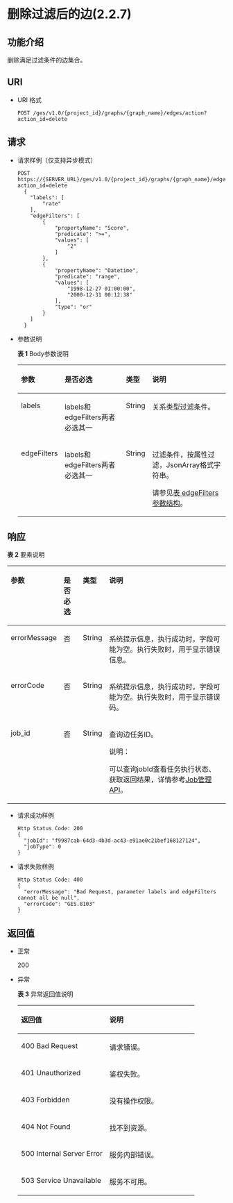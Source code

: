 # 删除过滤后的边\(2.2.7\)<a name="ges_03_0202"></a>

## 功能介绍<a name="section30069384175023"></a>

删除满足过滤条件的边集合。

## URI<a name="section43091432175023"></a>

-   URI 格式

    ```
    POST /ges/v1.0/{project_id}/graphs/{graph_name}/edges/action?action_id=delete
    ```


## 请求<a name="section1837813051219"></a>

-   请求样例（仅支持异步模式）

    ```
    POST https://{SERVER_URL}/ges/v1.0/{project_id}/graphs/{graph_name}/edges/action?action_id=delete
      {
    	"labels": [
    		"rate"
    	],
    	"edgeFilters": [
    		{
    			"propertyName": "Score",
    			"predicate": ">=",
    			"values": [
    				"2"
    			]
    		},
    		{
    			"propertyName": "Datetime",
    			"predicate": "range",
    			"values": [
    				"1998-12-27 01:00:00",
    				"2000-12-31 00:12:38"
    			],
    			"type": "or"
    		}
    	]
      }
    ```


-   参数说明

    **表 1**  Body参数说明

    <a name="table2458478217523"></a>
    <table><thead align="left"><tr id="row5477255617523"><th class="cellrowborder" valign="top" width="11.77%" id="mcps1.2.5.1.1"><p id="p17605982175214"><a name="p17605982175214"></a><a name="p17605982175214"></a>参数</p>
    </th>
    <th class="cellrowborder" valign="top" width="32.61%" id="mcps1.2.5.1.2"><p id="p16798407175214"><a name="p16798407175214"></a><a name="p16798407175214"></a>是否必选</p>
    </th>
    <th class="cellrowborder" valign="top" width="12.61%" id="mcps1.2.5.1.3"><p id="p18493688175214"><a name="p18493688175214"></a><a name="p18493688175214"></a>类型</p>
    </th>
    <th class="cellrowborder" valign="top" width="43.01%" id="mcps1.2.5.1.4"><p id="p21593754175214"><a name="p21593754175214"></a><a name="p21593754175214"></a>说明</p>
    </th>
    </tr>
    </thead>
    <tbody><tr id="row1227027017523"><td class="cellrowborder" valign="top" width="11.77%" headers="mcps1.2.5.1.1 "><p id="p9810255175214"><a name="p9810255175214"></a><a name="p9810255175214"></a>labels</p>
    </td>
    <td class="cellrowborder" valign="top" width="32.61%" headers="mcps1.2.5.1.2 "><p id="p56433203175214"><a name="p56433203175214"></a><a name="p56433203175214"></a>labels和edgeFilters两者必选其一</p>
    </td>
    <td class="cellrowborder" valign="top" width="12.61%" headers="mcps1.2.5.1.3 "><p id="p7686694175214"><a name="p7686694175214"></a><a name="p7686694175214"></a>String</p>
    </td>
    <td class="cellrowborder" valign="top" width="43.01%" headers="mcps1.2.5.1.4 "><p id="p18642515175214"><a name="p18642515175214"></a><a name="p18642515175214"></a>关系类型过滤条件。</p>
    </td>
    </tr>
    <tr id="row2582528117523"><td class="cellrowborder" valign="top" width="11.77%" headers="mcps1.2.5.1.1 "><p id="p34403170175214"><a name="p34403170175214"></a><a name="p34403170175214"></a>edgeFilters</p>
    </td>
    <td class="cellrowborder" valign="top" width="32.61%" headers="mcps1.2.5.1.2 "><p id="p35193379175214"><a name="p35193379175214"></a><a name="p35193379175214"></a>labels和edgeFilters两者必选其一</p>
    </td>
    <td class="cellrowborder" valign="top" width="12.61%" headers="mcps1.2.5.1.3 "><p id="p32091416175214"><a name="p32091416175214"></a><a name="p32091416175214"></a>String</p>
    </td>
    <td class="cellrowborder" valign="top" width="43.01%" headers="mcps1.2.5.1.4 "><p id="p49267881175214"><a name="p49267881175214"></a><a name="p49267881175214"></a>过滤条件，按属性过滤，JsonArray格式字符串。</p>
    <p id="p155082212522"><a name="p155082212522"></a><a name="p155082212522"></a>请参见<a href="边过滤查询(1-0-0).md#table5102199318036">表 edgeFilters参数结构</a>。</p>
    </td>
    </tr>
    </tbody>
    </table>


## 响应<a name="section16681443101015"></a>

**表 2**  要素说明

<a name="table3874048618436"></a>
<table><thead align="left"><tr id="row889302718436"><th class="cellrowborder" valign="top" width="12.73%" id="mcps1.2.5.1.1"><p id="p3886454018448"><a name="p3886454018448"></a><a name="p3886454018448"></a>参数</p>
</th>
<th class="cellrowborder" valign="top" width="9.5%" id="mcps1.2.5.1.2"><p id="p6102005018448"><a name="p6102005018448"></a><a name="p6102005018448"></a>是否必选</p>
</th>
<th class="cellrowborder" valign="top" width="9.24%" id="mcps1.2.5.1.3"><p id="p4367702418448"><a name="p4367702418448"></a><a name="p4367702418448"></a>类型</p>
</th>
<th class="cellrowborder" valign="top" width="68.53%" id="mcps1.2.5.1.4"><p id="p4817809518448"><a name="p4817809518448"></a><a name="p4817809518448"></a>说明</p>
</th>
</tr>
</thead>
<tbody><tr id="row3823890618436"><td class="cellrowborder" valign="top" width="12.73%" headers="mcps1.2.5.1.1 "><p id="p1373771118448"><a name="p1373771118448"></a><a name="p1373771118448"></a>errorMessage</p>
</td>
<td class="cellrowborder" valign="top" width="9.5%" headers="mcps1.2.5.1.2 "><p id="p3901278318448"><a name="p3901278318448"></a><a name="p3901278318448"></a>否</p>
</td>
<td class="cellrowborder" valign="top" width="9.24%" headers="mcps1.2.5.1.3 "><p id="p591886418448"><a name="p591886418448"></a><a name="p591886418448"></a>String</p>
</td>
<td class="cellrowborder" valign="top" width="68.53%" headers="mcps1.2.5.1.4 "><p id="p966597718448"><a name="p966597718448"></a><a name="p966597718448"></a>系统提示信息，执行成功时，字段可能为空。执行失败时，用于显示错误信息。</p>
</td>
</tr>
<tr id="row1785315118436"><td class="cellrowborder" valign="top" width="12.73%" headers="mcps1.2.5.1.1 "><p id="p6718618448"><a name="p6718618448"></a><a name="p6718618448"></a>errorCode</p>
</td>
<td class="cellrowborder" valign="top" width="9.5%" headers="mcps1.2.5.1.2 "><p id="p544210418448"><a name="p544210418448"></a><a name="p544210418448"></a>否</p>
</td>
<td class="cellrowborder" valign="top" width="9.24%" headers="mcps1.2.5.1.3 "><p id="p3815725018448"><a name="p3815725018448"></a><a name="p3815725018448"></a>String</p>
</td>
<td class="cellrowborder" valign="top" width="68.53%" headers="mcps1.2.5.1.4 "><p id="p372952818448"><a name="p372952818448"></a><a name="p372952818448"></a>系统提示信息，执行成功时，字段可能为空。执行失败时，用于显示错误码。</p>
</td>
</tr>
<tr id="row4384392618436"><td class="cellrowborder" valign="top" width="12.73%" headers="mcps1.2.5.1.1 "><p id="p3447203618448"><a name="p3447203618448"></a><a name="p3447203618448"></a>job_id</p>
</td>
<td class="cellrowborder" valign="top" width="9.5%" headers="mcps1.2.5.1.2 "><p id="p4077156118448"><a name="p4077156118448"></a><a name="p4077156118448"></a>否</p>
</td>
<td class="cellrowborder" valign="top" width="9.24%" headers="mcps1.2.5.1.3 "><p id="p1416216718448"><a name="p1416216718448"></a><a name="p1416216718448"></a>String</p>
</td>
<td class="cellrowborder" valign="top" width="68.53%" headers="mcps1.2.5.1.4 "><p id="p628485318448"><a name="p628485318448"></a><a name="p628485318448"></a>查询边任务ID。</p>
<div class="note" id="note9729320320"><a name="note9729320320"></a><a name="note9729320320"></a><span class="notetitle"> 说明： </span><div class="notebody"><p id="p1872133312"><a name="p1872133312"></a><a name="p1872133312"></a>可以查询jobId查看任务执行状态、获取返回结果，详情参考<a href="Job管理API.md">Job管理API</a>。</p>
</div></div>
</td>
</tr>
</tbody>
</table>

-   请求成功样例

    ```
    Http Status Code: 200
    {
      "jobId": "f9987cab-64d3-4b3d-ac43-e91ae0c21bef168127124",
      "jobType": 0
    }
    ```

-   请求失败样例

    ```
    Http Status Code: 400
    {
      "errorMessage": "Bad Request, parameter labels and edgeFilters cannot all be null",
      "errorCode": "GES.8103"
    }
    ```


## 返回值<a name="section17286826175023"></a>

-   正常

    200

-   异常

    **表 3**  异常返回值说明

    <a name="table2984752518246"></a>
    <table><thead align="left"><tr id="row1211940418246"><th class="cellrowborder" valign="top" width="50%" id="mcps1.2.3.1.1"><p id="p3980654218254"><a name="p3980654218254"></a><a name="p3980654218254"></a>返回值</p>
    </th>
    <th class="cellrowborder" valign="top" width="50%" id="mcps1.2.3.1.2"><p id="p310447318254"><a name="p310447318254"></a><a name="p310447318254"></a>说明</p>
    </th>
    </tr>
    </thead>
    <tbody><tr id="row4240912018246"><td class="cellrowborder" valign="top" width="50%" headers="mcps1.2.3.1.1 "><p id="p3446280418254"><a name="p3446280418254"></a><a name="p3446280418254"></a>400 Bad Request</p>
    </td>
    <td class="cellrowborder" valign="top" width="50%" headers="mcps1.2.3.1.2 "><p id="p4002370018254"><a name="p4002370018254"></a><a name="p4002370018254"></a>请求错误。</p>
    </td>
    </tr>
    <tr id="row4888805618246"><td class="cellrowborder" valign="top" width="50%" headers="mcps1.2.3.1.1 "><p id="p5203043918254"><a name="p5203043918254"></a><a name="p5203043918254"></a>401 Unauthorized</p>
    </td>
    <td class="cellrowborder" valign="top" width="50%" headers="mcps1.2.3.1.2 "><p id="p5371601718254"><a name="p5371601718254"></a><a name="p5371601718254"></a>鉴权失败。</p>
    </td>
    </tr>
    <tr id="row3592872518246"><td class="cellrowborder" valign="top" width="50%" headers="mcps1.2.3.1.1 "><p id="p3450921718254"><a name="p3450921718254"></a><a name="p3450921718254"></a>403 Forbidden</p>
    </td>
    <td class="cellrowborder" valign="top" width="50%" headers="mcps1.2.3.1.2 "><p id="p4378321618254"><a name="p4378321618254"></a><a name="p4378321618254"></a>没有操作权限。</p>
    </td>
    </tr>
    <tr id="row4281759818246"><td class="cellrowborder" valign="top" width="50%" headers="mcps1.2.3.1.1 "><p id="p4125438418254"><a name="p4125438418254"></a><a name="p4125438418254"></a>404 Not Found</p>
    </td>
    <td class="cellrowborder" valign="top" width="50%" headers="mcps1.2.3.1.2 "><p id="p5327079718254"><a name="p5327079718254"></a><a name="p5327079718254"></a>找不到资源。</p>
    </td>
    </tr>
    <tr id="row994303918246"><td class="cellrowborder" valign="top" width="50%" headers="mcps1.2.3.1.1 "><p id="p4548781618254"><a name="p4548781618254"></a><a name="p4548781618254"></a>500 Internal Server Error</p>
    </td>
    <td class="cellrowborder" valign="top" width="50%" headers="mcps1.2.3.1.2 "><p id="p6063444518254"><a name="p6063444518254"></a><a name="p6063444518254"></a>服务内部错误。</p>
    </td>
    </tr>
    <tr id="row5822219018246"><td class="cellrowborder" valign="top" width="50%" headers="mcps1.2.3.1.1 "><p id="p4487805318254"><a name="p4487805318254"></a><a name="p4487805318254"></a>503 Service Unavailable</p>
    </td>
    <td class="cellrowborder" valign="top" width="50%" headers="mcps1.2.3.1.2 "><p id="p1124370918254"><a name="p1124370918254"></a><a name="p1124370918254"></a>服务不可用。</p>
    </td>
    </tr>
    </tbody>
    </table>


